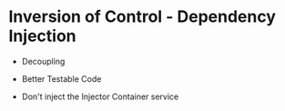 # Inversion of Control - Dependency Injection

- Decoupling
- Better Testable Code

- Don't inject the Injector Container service
